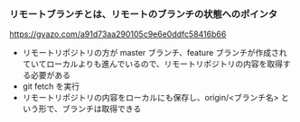 ### リモートブランチとは、リモートのブランチの状態へのポインタ  

https://gyazo.com/a91d73aa290105c9e6e0ddfc58416b66

* リモートリポジトリの方が master ブランチ、feature ブランチが作成されていてローカルよりも進んでいるので、リモートリポジトリの内容を取得する必要がある
* git fetch を実行
* リモートリポジトリの内容をローカルにも保存し、origin/<ブランチ名> という形で、ブランチは取得できる
